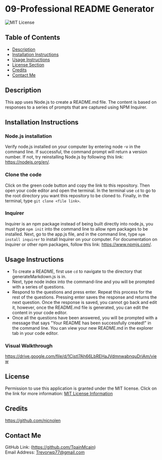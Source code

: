 # 09-Professional README Generator
![MIT License](https://img.shields.io/badge/license-MIT-important)

## Table of Contents
  - [Description](#description)
  - [Installation Instructions](#installation-instructions)
  - [Usage Instructions](#usage-instructions)
  - [License Section](#license)
  - [Credits](#credits)
  - [Contact Me](#contact-me)
  
## Description
This app uses Node.js to create a README.md file. The content is based on responses to a series of prompts that are captured using NPM Inquirer.
  
## Installation Instructions
  ### Node.js installation
  Verify node.js installed on your computer by entering node -v in the command line. If successful, the command prompt will return a version number. If not, try         reinstalling Node.js by following this link: https://nodejs.org/en/.
  ### Clone the code
  Click on the green code button and copy the link to this repository. Then open your code editor and open the terminal. In the terminal use `cd` to go to the root       directory you want this repository to be cloned to. Finally, in the terminal, type `git clone <file link>`.
  ### Inquirer
  Inquirer is an npm package instead of being built directly into node.js, you must type `npm init` into the command line to allow npm packages to be installed. Next,   go to the app.js file, and in the command line, type `npm install inquirer` to install Inquirer on your computer. For documentation on Inquirer or other npm           packages, follow this link: https://www.npmjs.com/.
  
## Usage Instructions
* To create a README, first use `cd` to navigate to the directory that generateMarkdown.js is in.
* Next, type node index into the command-line and you will be prompted with a series of questions.
* Respond to the questions and press enter. Repeat this process for the rest of the questions. Pressing enter saves the response and returns the next question. Once the response is saved, you cannot go back and edit it, however, once the README.md file is generated, you can edit the content in your code editor.
* Once all the questions have been answered, you will be prompted with a message that says "Your README has been successfully created!" in the command line. You can view your new README.md in the explorer tab in your code editor.
### Visual Walkthrough
https://drive.google.com/file/d/1CjstI7Ah66LbREHaJVdmnwabnquDriAm/view
    
## License
Permission to use this application is granted under the MIT license.
Click on the link for more information: [MIT License Information](https://opensource.org/licenses/MIT)
  
## Credits
https://github.com/nicnolen
  
## Contact Me
GitHub Link: (https://github.com/TpainMcain)<br>
Email Address: <Trevorwp77@gmail.com>
